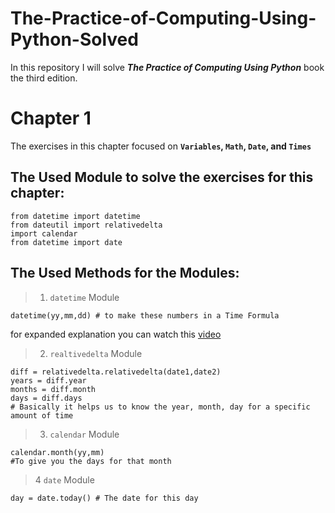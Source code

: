 <h1> The-Practice-of-Computing-Using-Python-Solved </h1>

In this repository I will solve  **_The Practice of Computing Using Python_** book the third edition.


# Chapter 1

The exercises in this chapter focused on <b> `Variables`, `Math`, `Date`, and `Times` </b>

## The Used Module to solve the exercises for this chapter:
```
from datetime import datetime
from dateutil import relativedelta
import calendar
from datetime import date
```

## The Used Methods for the Modules:

>1. `datetime` Module
```
datetime(yy,mm,dd) # to make these numbers in a Time Formula
```
for expanded explanation you can watch this [video](https://www.youtube.com/watch?v=eirjjyP2qcQ)

>2. `realtivedelta` Module
```
diff = relativedelta.relativedelta(date1,date2)
years = diff.year
months = diff.month
days = diff.days
# Basically it helps us to know the year, month, day for a specific amount of time
```

>3. `calendar` Module
```
calendar.month(yy,mm)
#To give you the days for that month
```

>4 `date` Module
```
day = date.today() # The date for this day
```


